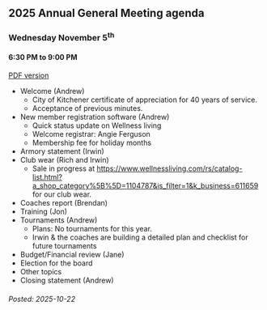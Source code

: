 
## 2025 Annual General Meeting agenda

### Wednesday November 5<sup>th</sup>

#### 6:30 PM to 9:00 PM

[PDF version](/News/2025/10/25/Agenda_2025-AGM.pdf)

- Welcome (Andrew)
	- City of Kitchener certificate of appreciation for 40 years of service.
	- Acceptance of previous minutes.
- New member registration software (Andrew)
	- Quick status update on Wellness living
	- Welcome registrar: Angie Ferguson
	- Membership fee for holiday months
- Armory statement (Irwin)
- Club wear (Rich and Irwin)
	- Sale in progress at https://www.wellnessliving.com/rs/catalog-list.html?a_shop_category%5B%5D=1104787&is_filter=1&k_business=611659 for our club wear.
- Coaches report (Brendan)
- Training (Jon)
- Tournaments (Andrew)
    - Plans: No tournaments for this year.
    - Irwin & the coaches are building a detailed plan and checklist for future tournaments
- Budget/Financial review (Jane)
- Election for the board
- Other topics
- Closing statement (Andrew)

###### Posted: 2025-10-22
